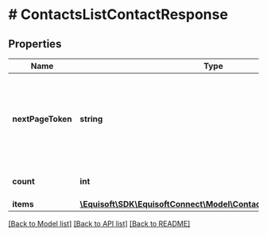 # # ContactsListContactResponse

## Properties

Name | Type | Description | Notes
------------ | ------------- | ------------- | -------------
**nextPageToken** | **string** | Opaque token used to get the next page of the result. Omitted if no more results. | [optional]
**count** | **int** | The total number of results. | [optional]
**items** | [**\Equisoft\SDK\EquisoftConnect\Model\ContactsTemporaryContact[]**](ContactsTemporaryContact.md) |  |

[[Back to Model list]](../../README.md#models) [[Back to API list]](../../README.md#endpoints) [[Back to README]](../../README.md)
